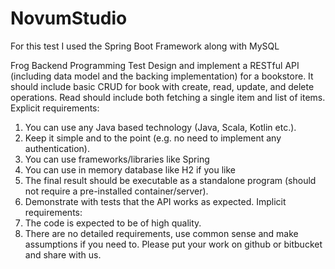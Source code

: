 # NovumStudio

For this test I used the Spring Boot Framework along with MySQL


Frog Backend Programming Test
Design and implement a RESTful API (including data model and the backing implementation) for a bookstore. It should include basic CRUD for book with create, read, update, and delete operations. Read should include both fetching a single item and list of items.
Explicit requirements:
1. You can use any Java based technology (Java, Scala, Kotlin etc.).
2. Keep it simple and to the point (e.g. no need to implement any authentication).
3. You can use frameworks/libraries like Spring
4. You can use in memory database like H2 if you like
5. The final result should be executable as a standalone program (should not require a pre-installed container/server).
6. Demonstrate with tests that the API works as expected.
Implicit requirements:
1. The code is expected to be of high quality.
2. There are no detailed requirements, use common sense and make assumptions if you need to.
Please put your work on github or bitbucket and share with us.
